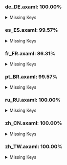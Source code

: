 ### de_DE.axaml: 100.00%


<details>
<summary>Missing Keys</summary>



</details>

### es_ES.axaml: 99.57%


<details>
<summary>Missing Keys</summary>

- Text.Preference.Appearance.FontSize
- Text.Preference.Appearance.FontSize.Default
- Text.Preference.Appearance.FontSize.Editor

</details>

### fr_FR.axaml: 86.31%


<details>
<summary>Missing Keys</summary>


</details>

### pt_BR.axaml: 99.57%


<details>
<summary>Missing Keys</summary>

- Text.Preference.Appearance.FontSize
- Text.Preference.Appearance.FontSize.Default
- Text.Preference.Appearance.FontSize.Editor

</details>

### ru_RU.axaml: 100.00%


<details>
<summary>Missing Keys</summary>



</details>

### zh_CN.axaml: 100.00%


<details>
<summary>Missing Keys</summary>



</details>

### zh_TW.axaml: 100.00%


<details>
<summary>Missing Keys</summary>



</details>
